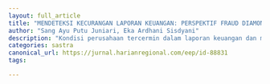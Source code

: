 ```yaml
---
layout: full_article
title: "MENDETEKSI KECURANGAN LAPORAN KEUANGAN: PERSPEKTIF FRAUD DIAMOND MODEL"
author: "Sang Ayu Putu Juniari, Eka Ardhani Sisdyani"
description: "Kondisi perusahaan tercermin dalam laporan keuangan dan manajemen selalu berupaya agar kondisi tersebut tetap terlihat baik sehingga dapat menimbulkan terjadinya kecuran"
categories: sastra
canonical_url: https://jurnal.harianregional.com/eep/id-88831
tags:

---
```


<object data="{ site.url }{ site.baseurl }/_pdfs/MENDETEKSI KECURANGAN LAPORAN KEUANGAN: PERSPEKTIF FRAUD DIAMOND MODEL.pdf" width="1000" height="1000" type="application/pdf"></object>
